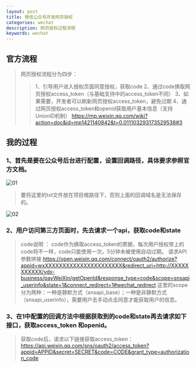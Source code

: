 ```yaml
---
layout: post
title: 微信公众号开发网页授权
categories: wechat
description: 网页授权过程流程
keywords: wechat
---
```


## 官方流程
>网页授权流程分为四步：
>>1、引导用户进入授权页面同意授权，获取code 
>>2、通过code换取网页授权access_token（与基础支持中的access_token不同） 
>>3、如果需要，开发者可以刷新网页授权access_token，避免过期 
>>4、通过网页授权access_token和openid获取用户基本信息（支持UnionID机制）
<https://mp.weixin.qq.com/wiki?action=doc&id=mp1421140842&t=0.011103293173529538#3>


## 我的过程

### 1、首先是要在公众号后台进行配置，设置回调路径，具体要求参照官方文档。

![01](https://acexking.github.io/assets/images/wechat/01.png)
>要将这里的txt文件放在项目根路径下，否则上面的回调域名是无法保存的。

![02](https://acexking.github.io/assets/images/wechat/01.png)


### 2、用户访问第三方页面时，先去请求一个api，获取code和state



>code说明 ： code作为换取access_token的票据，每次用户授权带上的code将不一样，code只能使用一次，5分钟未被使用自动过期。
请求API参数拼接 
https://open.weixin.qq.com/connect/oauth2/authorize?appid=wxXXXXXXXXXXXXXXXXXXXXXX&redirect_uri=http://XXXXXXXXXXX/ydx-business/payWeiXin/getOpenId&response_type=code&scope=snsapi_userinfo&state=1&connect_redirect=1#wechat_redirect
这里的scope分为两种：一种是静默方式（snsapi_base）；一种是非静默方式（snsapi_userinfo），需要用户去手动点击同意才能获取用户的信息。


### 3、在1中配置的回调方法中根据获取到的code和state再去请求如下接口，获取access_token 和openid。

>获取code后，请求以下链接获取access_token： 
https://api.weixin.qq.com/sns/oauth2/access_token?appid=APPID&secret=SECRET&code=CODE&grant_type=authorization_code
